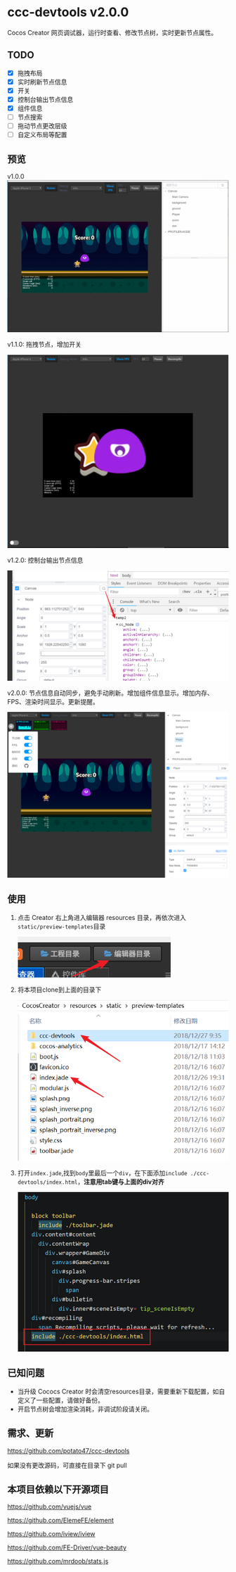 # ccc-devtools v2.0.0
Cocos Creator 网页调试器，运行时查看、修改节点树，实时更新节点属性。

## TODO

- [x] 拖拽布局
- [x] 实时刷新节点信息
- [x] 开关
- [x] 控制台输出节点信息
- [x] 组件信息
- [ ] 节点搜索
- [ ] 拖动节点更改层级
- [ ] 自定义布局等配置

## 预览

v1.0.0
![preview](./screenshots/preview.gif)

v1.1.0: 拖拽节点，增加开关

![t5](./screenshots/t4.gif)

v1.2.0: 控制台输出节点信息

![t6](./screenshots/t5.png)

v2.0.0: 节点信息自动同步，避免手动刷新。增加组件信息显示。增加内存、FPS、渲染时间显示。更新提醒。

![preview2](./screenshots/preview2.png)

## 使用

1. 点击 Creator 右上角进入编辑器 resources 目录，再依次进入`static/preview-templates`目录

   ![t1](./screenshots/t1.png)

2. 将本项目clone到上面的目录下

   ![t2](./screenshots/t2.png)

3. 打开`index.jade`,找到`body`里最后一个`div`，在下面添加`include ./ccc-devtools/index.html`，**注意用tab键与上面的div对齐**

   ![t3](./screenshots/t3.png)


## 已知问题

- 当升级 Cococs Creator 时会清空resources目录，需要重新下载配置，如自定义了一些配置，请做好备份。
- 开启节点树会增加渲染消耗，非调试阶段请关闭。

## 需求、更新

https://github.com/potato47/ccc-devtools

如果没有更改源码，可直接在目录下 git pull

## 本项目依赖以下开源项目

https://github.com/vuejs/vue

https://github.com/ElemeFE/element

https://github.com/iview/iview

https://github.com/FE-Driver/vue-beauty

https://github.com/mrdoob/stats.js
